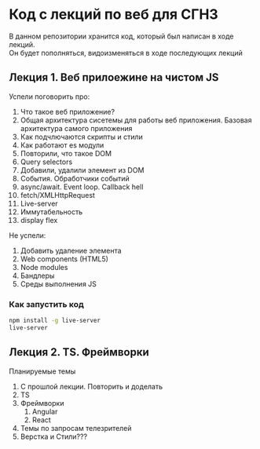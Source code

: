 # Код с лекций по веб для СГН3

В данном репозитории хранится код, который был написан в ходе лекций.  
Он будет пополняться, видоизменяться в ходе последующих лекций  


## Лекция 1. Веб прилоежине на чистом JS

Успели поговорить про:
1. Что такое веб приложение? 
2. Общая архитектура сисетемы для работы веб приложения. Базовая архитектура самого приложения
3. Как подчлючаются скрипты и стили
4. Как работают es модули
5. Повторили, что такое DOM
6. Query selectors
7. Добавили, удалили элемент из DOM
8. События. Обработчики событий
9. async/await. Event loop. Callback hell
10. fetch/XMLHttpRequest
11. Live-server
12. Иммутабельность
13. display flex

Не успели:
1. Добавить удаление элемента
2. Web components (HTML5)
3. Node modules
4. Бандлеры
5. Среды выполнения JS

### Как запустить код
```bash
npm install -g live-server
live-server
```

## Лекция 2. TS. Фреймворки

Планируемые темы
1. С прошлой лекции. Повторить и доделать 
2. TS
3. Фреймворки
   1. Angular 
   2. React
4. Темы по запросам телезрителей
5. Верстка и Стили???  
